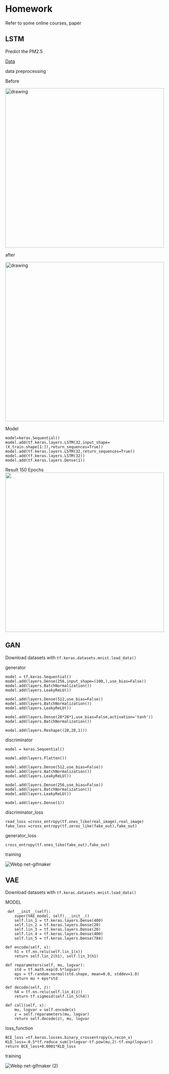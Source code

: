 # Homework

Refer to some online courses, paper


## LSTM
Predict the PM2.5

[Data](123.csv)

data preprocessing

Before

<img src="https://user-images.githubusercontent.com/96108439/154005280-a5b77fbd-eea4-4e1b-aeee-17a9d372f467.PNG" alt="drawing" width="500px"/>

after

<img src="https://user-images.githubusercontent.com/96108439/154005366-a0122585-7f38-47c4-ad40-878a0d0ffcc0.PNG" alt="drawing" width="500px"/>

Model

`model=keras.Sequential()`  
 `model.add(tf.keras.layers.LSTM(32,input_shape=(X_train.shape[1:]),return_sequences=True))`  
`model.add(tf.keras.layers.LSTM(32,return_sequences=True))`  
`model.add(tf.keras.layers.LSTM(32))`  
`model.add(tf.keras.layers.Dense(1))`  

Result
150 Epochs  
<img src="https://user-images.githubusercontent.com/96108439/154009691-f443c2fe-b458-4095-879d-27148ed37ec2.PNG" width="500px"/>

## GAN
Download datasets with
`tf.keras.datasets.mnist.load_data()`

generator


    model = tf.keras.Sequential()  
    model.add(layers.Dense(256,input_shape=(100,),use_bias=False))  
    model.add(layers.BatchNormalization())  
    model.add(layers.LeakyReLU())  
    
    model.add(layers.Dense(512,use_bias=False))  
    model.add(layers.BatchNormalization())   
    model.add(layers.LeakyReLU())  
    
    model.add(layers.Dense(28*28*1,use_bias=False,activation='tanh'))  
    model.add(layers.BatchNormalization())  
    
    model.add(layers.Reshape((28,28,1)))  
    
discriminator

    model = keras.Sequential()
    
    model.add(layers.Flatten())              
    
    model.add(layers.Dense(512,use_bias=False))
    model.add(layers.BatchNormalization())
    model.add(layers.LeakyReLU())
    
    model.add(layers.Dense(256,use_bias=False))
    model.add(layers.BatchNormalization())
    model.add(layers.LeakyReLU())
    
    model.add(layers.Dense(1))
    
discriminator_loss

    read_loss =cross_entropy(tf.ones_like(real_image),real_image)    
    fake_loss =cross_entropy(tf.zeros_like(fake_out),fake_out)       
    
generator_loss

    cross_entropy(tf.ones_like(fake_out),fake_out) 

training

![Webp net-gifmaker](https://user-images.githubusercontent.com/96108439/154017695-f927b4f6-93a8-464d-9a41-9f9f16cd34c3.gif)


## VAE

Download datasets with `tf.keras.datasets.mnist.load_data()`

MODEL


     def __init__(self):
        super(VAE_model, self).__init__()        
        self.lin_1 = tf.keras.layers.Dense(400)
        self.lin_2 = tf.keras.layers.Dense(20)
        self.lin_3 = tf.keras.layers.Dense(20)
        self.lin_4 = tf.keras.layers.Dense(400)
        self.lin_5 = tf.keras.layers.Dense(784)
        
    def encode(self, x):                                       
        h1 = tf.nn.relu(self.lin_1(x))                
        return self.lin_2(h1), self.lin_3(h1)
    
    def reparameters(self, mu, logvar):
        std = tf.math.exp(0.5*logvar)
        eps = tf.random.normal(std.shape, mean=0.0, stddev=1.0)   
        return mu + eps*std
        
    def decode(self, z):
        h4 = tf.nn.relu(self.lin_4(z))                   
        return tf.sigmoid(self.lin_5(h4))
    
    def call(self, x):
        mu, logvar = self.encode(x)
        z = self.reparameters(mu, logvar)
        return self.decode(z), mu, logvar

loss_function

    BCE_loss =tf.keras.losses.binary_crossentropy(x,recon_x)
    KLD_loss=-0.5*tf.reduce_sum(1+logvar-tf.pow(mu,2)-tf.exp(logvar))
    return BCE_loss+0.0001*KLD_loss  
    
training

![Webp net-gifmaker (2)](https://user-images.githubusercontent.com/96108439/154030194-cf5718dd-7ca5-4d93-89fd-4636c65f2c72.gif)


    
